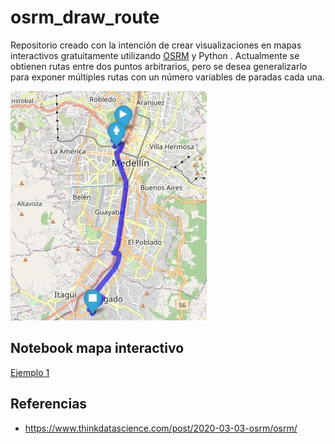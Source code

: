 # osrm_draw_route


Repositorio creado con la intención de crear  visualizaciones en mapas interactivos gratuitamente utilizando [OSRM](http://project-osrm.org/) y Python .
Actualmente se obtienen rutas entre dos puntos arbitrarios, pero se desea generalizarlo para exponer múltiples rutas con un número variables de paradas cada una.

![](docs/imgs/map_stops.JPG)


## Notebook mapa interactivo
[Ejemplo 1](https://nbviewer.jupyter.org/github/NumberPiOso/osrm_draw_route/blob/main/example_1.ipynb)

## Referencias
- https://www.thinkdatascience.com/post/2020-03-03-osrm/osrm/
